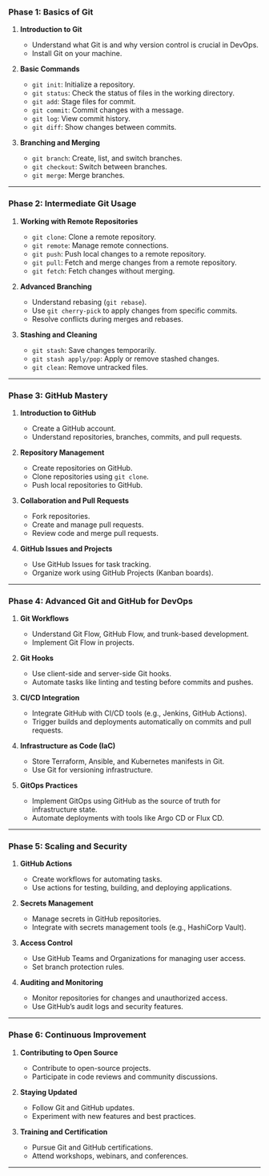 ### **Phase 1: Basics of Git**

1. **Introduction to Git**
   - Understand what Git is and why version control is crucial in DevOps.
   - Install Git on your machine.

2. **Basic Commands**
   - `git init`: Initialize a repository.
   - `git status`: Check the status of files in the working directory.
   - `git add`: Stage files for commit.
   - `git commit`: Commit changes with a message.
   - `git log`: View commit history.
   - `git diff`: Show changes between commits.

3. **Branching and Merging**
   - `git branch`: Create, list, and switch branches.
   - `git checkout`: Switch between branches.
   - `git merge`: Merge branches.

---

### **Phase 2: Intermediate Git Usage**

1. **Working with Remote Repositories**
   - `git clone`: Clone a remote repository.
   - `git remote`: Manage remote connections.
   - `git push`: Push local changes to a remote repository.
   - `git pull`: Fetch and merge changes from a remote repository.
   - `git fetch`: Fetch changes without merging.

2. **Advanced Branching**
   - Understand rebasing (`git rebase`).
   - Use `git cherry-pick` to apply changes from specific commits.
   - Resolve conflicts during merges and rebases.

3. **Stashing and Cleaning**
   - `git stash`: Save changes temporarily.
   - `git stash apply/pop`: Apply or remove stashed changes.
   - `git clean`: Remove untracked files.

---

### **Phase 3: GitHub Mastery**

1. **Introduction to GitHub**
   - Create a GitHub account.
   - Understand repositories, branches, commits, and pull requests.

2. **Repository Management**
   - Create repositories on GitHub.
   - Clone repositories using `git clone`.
   - Push local repositories to GitHub.

3. **Collaboration and Pull Requests**
   - Fork repositories.
   - Create and manage pull requests.
   - Review code and merge pull requests.

4. **GitHub Issues and Projects**
   - Use GitHub Issues for task tracking.
   - Organize work using GitHub Projects (Kanban boards).

---

### **Phase 4: Advanced Git and GitHub for DevOps**

1. **Git Workflows**
   - Understand Git Flow, GitHub Flow, and trunk-based development.
   - Implement Git Flow in projects.

2. **Git Hooks**
   - Use client-side and server-side Git hooks.
   - Automate tasks like linting and testing before commits and pushes.

3. **CI/CD Integration**
   - Integrate GitHub with CI/CD tools (e.g., Jenkins, GitHub Actions).
   - Trigger builds and deployments automatically on commits and pull requests.

4. **Infrastructure as Code (IaC)**
   - Store Terraform, Ansible, and Kubernetes manifests in Git.
   - Use Git for versioning infrastructure.

5. **GitOps Practices**
   - Implement GitOps using GitHub as the source of truth for infrastructure state.
   - Automate deployments with tools like Argo CD or Flux CD.

---

### **Phase 5: Scaling and Security**

1. **GitHub Actions**
   - Create workflows for automating tasks.
   - Use actions for testing, building, and deploying applications.

2. **Secrets Management**
   - Manage secrets in GitHub repositories.
   - Integrate with secrets management tools (e.g., HashiCorp Vault).

3. **Access Control**
   - Use GitHub Teams and Organizations for managing user access.
   - Set branch protection rules.

4. **Auditing and Monitoring**
   - Monitor repositories for changes and unauthorized access.
   - Use GitHub’s audit logs and security features.

---

### **Phase 6: Continuous Improvement**

1. **Contributing to Open Source**
   - Contribute to open-source projects.
   - Participate in code reviews and community discussions.

2. **Staying Updated**
   - Follow Git and GitHub updates.
   - Experiment with new features and best practices.

3. **Training and Certification**
   - Pursue Git and GitHub certifications.
   - Attend workshops, webinars, and conferences.

---
